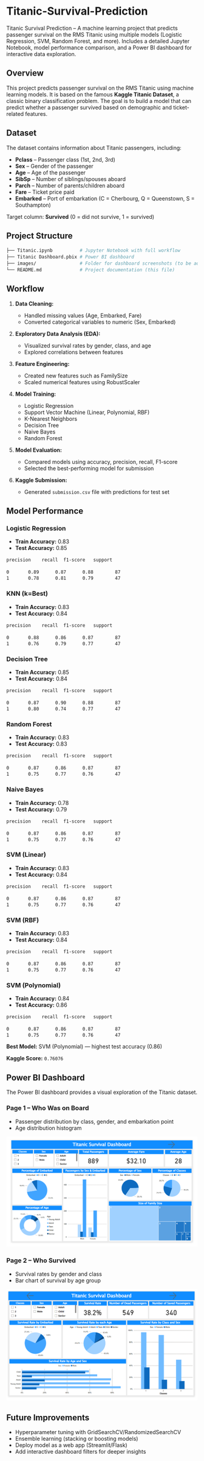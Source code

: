 # Titanic-Survival-Prediction
Titanic Survival Prediction – A machine learning project that predicts passenger survival on the RMS Titanic using multiple models (Logistic Regression, SVM, Random Forest, and more). Includes a detailed Jupyter Notebook, model performance comparison, and a Power BI dashboard for interactive data exploration.

## Overview

This project predicts passenger survival on the RMS Titanic using machine learning models. It is based on the famous **Kaggle Titanic Dataset**, a classic binary classification problem. The goal is to build a model that can predict whether a passenger survived based on demographic and ticket-related features.

## Dataset

The dataset contains information about Titanic passengers, including:

* **Pclass** – Passenger class (1st, 2nd, 3rd)
* **Sex** – Gender of the passenger
* **Age** – Age of the passenger
* **SibSp** – Number of siblings/spouses aboard
* **Parch** – Number of parents/children aboard
* **Fare** – Ticket price paid
* **Embarked** – Port of embarkation (C = Cherbourg, Q = Queenstown, S = Southampton)

Target column: **Survived** (0 = did not survive, 1 = survived)

## Project Structure

```bash
├── Titanic.ipynb          # Jupyter Notebook with full workflow
├── Titanic Dashboard.pbix # Power BI dashboard
├── images/                # Folder for dashboard screenshots (to be added)
└── README.md              # Project documentation (this file)
```

## Workflow

1. **Data Cleaning:**

   * Handled missing values (Age, Embarked, Fare)
   * Converted categorical variables to numeric (Sex, Embarked)
2. **Exploratory Data Analysis (EDA):**

   * Visualized survival rates by gender, class, and age
   * Explored correlations between features
3. **Feature Engineering:**

   * Created new features such as FamilySize
   * Scaled numerical features using RobustScaler
4. **Model Training:**

   * Logistic Regression
   * Support Vector Machine (Linear, Polynomial, RBF)
   * K-Nearest Neighbors
   * Decision Tree
   * Naive Bayes
   * Random Forest
5. **Model Evaluation:**

   * Compared models using accuracy, precision, recall, F1-score
   * Selected the best-performing model for submission
6. **Kaggle Submission:**

   * Generated `submission.csv` file with predictions for test set

## Model Performance

### Logistic Regression

* **Train Accuracy:** 0.83
* **Test Accuracy:** 0.85

```
precision    recall  f1-score   support

0       0.89      0.87      0.88        87
1       0.78      0.81      0.79        47
```

### KNN (k=Best)

* **Train Accuracy:** 0.83
* **Test Accuracy:** 0.84

```
precision    recall  f1-score   support

0       0.88      0.86      0.87        87
1       0.76      0.79      0.77        47
```

### Decision Tree

* **Train Accuracy:** 0.85
* **Test Accuracy:** 0.84

```
precision    recall  f1-score   support

0       0.87      0.90      0.88        87
1       0.80      0.74      0.77        47
```

### Random Forest

* **Train Accuracy:** 0.83
* **Test Accuracy:** 0.83

```
precision    recall  f1-score   support

0       0.87      0.86      0.87        87
1       0.75      0.77      0.76        47
```

### Naive Bayes

* **Train Accuracy:** 0.78
* **Test Accuracy:** 0.79

```
precision    recall  f1-score   support

0       0.87      0.86      0.87        87
1       0.75      0.77      0.76        47
```

### SVM (Linear)

* **Train Accuracy:** 0.83
* **Test Accuracy:** 0.84

```
precision    recall  f1-score   support

0       0.87      0.86      0.87        87
1       0.75      0.77      0.76        47
```

### SVM (RBF)

* **Train Accuracy:** 0.83
* **Test Accuracy:** 0.84

```
precision    recall  f1-score   support

0       0.87      0.86      0.87        87
1       0.75      0.77      0.76        47
```

### SVM (Polynomial)

* **Train Accuracy:** 0.84
* **Test Accuracy:** 0.86

```
precision    recall  f1-score   support

0       0.87      0.86      0.87        87
1       0.75      0.77      0.76        47
```

**Best Model:** SVM (Polynomial) — highest test accuracy (0.86)

**Kaggle Score:** `0.76076`

## Power BI Dashboard

The Power BI dashboard provides a visual exploration of the Titanic dataset.

### Page 1 – Who Was on Board

* Passenger distribution by class, gender, and embarkation point
* Age distribution histogram

![Dashboard Page 1](Images/Dashboard_Page1.PNG)

### Page 2 – Who Survived

* Survival rates by gender and class
* Bar chart of survival by age group

![Dashboard Page 2](Images/Dashboard_Page2.PNG)

## Future Improvements

* Hyperparameter tuning with GridSearchCV/RandomizedSearchCV
* Ensemble learning (stacking or boosting models)
* Deploy model as a web app (Streamlit/Flask)
* Add interactive dashboard filters for deeper insights

